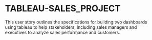 # TABLEAU-SALES_PROJECT
This user story outlines the specifications for building two dashboards using tableau to help stakeholders, including sales managers and executives to analyze sales performance and customers. 
